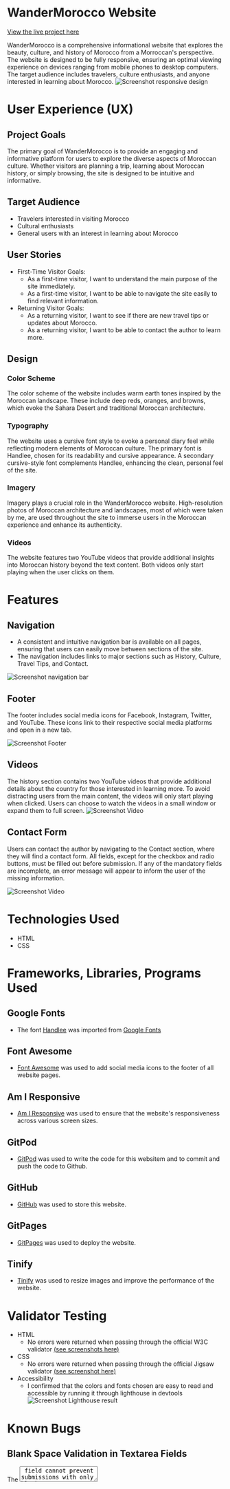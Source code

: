 # WanderMorocco Website
[View the live project here](https://bilalessafi1.github.io/project1-morocco-guide/)

WanderMorocco is a comprehensive informational website that explores the beauty, culture, and history of Morocco from a Morroccan's perspective. The website is designed to be fully responsive, ensuring an optimal viewing experience on devices ranging from mobile phones to desktop computers. The target audience includes travelers, culture enthusiasts, and anyone interested in learning about Morocco.
![Screenshot responsive design](assets/media/screenshot-responsive-design.png)

# User Experience (UX)
## Project Goals
The primary goal of WanderMorocco is to provide an engaging and informative platform for users to explore the diverse aspects of Moroccan culture. Whether visitors are planning a trip, learning about Moroccan history, or simply browsing, the site is designed to be intuitive and informative.

## Target Audience
- Travelers interested in visiting Morocco
- Cultural enthusiasts
- General users with an interest in learning about Morocco

## User Stories
- First-Time Visitor Goals:
  - As a first-time visitor, I want to understand the main purpose of the site immediately.
  - As a first-time visitor, I want to be able to navigate the site easily to find relevant information.
- Returning Visitor Goals:
  - As a returning visitor, I want to see if there are new travel tips or updates about Morocco.
  - As a returning visitor, I want to be able to contact the author to learn more.

## Design
### Color Scheme
The color scheme of the website includes warm earth tones inspired by the Moroccan landscape. These include deep reds, oranges, and browns, which evoke the Sahara Desert and traditional Moroccan architecture.

### Typography
The website uses a cursive font style to evoke a personal diary feel while reflecting modern elements of Moroccan culture. The primary font is Handlee, chosen for its readability and cursive appearance. A secondary cursive-style font complements Handlee, enhancing the clean, personal feel of the site.

### Imagery
Imagery plays a crucial role in the WanderMorocco website. High-resolution photos of Moroccan architecture and landscapes, most of which were taken by me, are used throughout the site to immerse users in the Moroccan experience and enhance its authenticity.

### Videos
The website features two YouTube videos that provide additional insights into Moroccan history beyond the text content. Both videos only start playing when the user clicks on them.

# Features

## Navigation
- A consistent and intuitive navigation bar is available on all pages, ensuring that users can easily move between sections of the site.
- The navigation includes links to major sections such as History, Culture, Travel Tips, and Contact.

![Screenshot navigation bar](assets/media/navigation.png)


## Footer
The footer includes social media icons for Facebook, Instagram, Twitter, and YouTube. These icons link to their respective social media platforms and open in a new tab.

![Screenshot Footer](assets/media/footer.png)

## Videos
The history section contains two YouTube videos that provide additional details about the country for those interested in learning more. To avoid distracting users from the main content, the videos will only start playing when clicked. Users can choose to watch the videos in a small window or expand them to full screen.
![Screenshot Video](assets/media/video.png)

## Contact Form
Users can contact the author by navigating to the Contact section, where they will find a contact form. All fields, except for the checkbox and radio buttons, must be filled out before submission. If any of the mandatory fields are incomplete, an error message will appear to inform the user of the missing information.

![Screenshot Video](assets/media/form.png)

# Technologies Used
- HTML
- CSS

# Frameworks, Libraries, Programs Used

## Google Fonts
- The font [Handlee](https://fonts.google.com/specimen/Handlee?query=handlee) was imported from [Google Fonts](https://fonts.google.com/)

## Font Awesome
- [Font Awesome](https://fontawesome.com/) was used to add social media icons to the footer of all website pages. 

## Am I Responsive
- [Am I Responsive](https://ui.dev/amiresponsive) was used to ensure that the website's responsiveness across various screen sizes. 

## GitPod
- [GitPod](https://www.gitpod.io/) was used to write the code for this websitem and to commit and push the code to Github.

## GitHub
- [GitHub](https://github.com/) was used to store this website. 

## GitPages
- [GitPages](https://pages.github.com/) was used to deploy the website. 

## Tinify
- [Tinify](https://tinypng.com) was used to resize images and improve the performance of the website. 

# Validator Testing
- HTML
  - No errors were returned when passing through the official W3C validator [(see screenshots here)](validation.md)
- CSS
  - No errors were returned when passing through the official Jigsaw validator [(see screenshot here)](validation.md)
- Accessibility
  - I confirmed that the colors and fonts chosen are easy to read and accessible by running it through lighthouse in devtools
  ![Screenshot Lighthouse result](assets/media/lightouse-result.png)

# Known Bugs
## Blank Space Validation in Textarea Fields
The <textarea> field cannot prevent submissions with only blank spaces using HTML alone in contrary to the <input> fields. 


# Deployment
The site was developed using [GitPod](https://www.gitpod.io/) and pushed to GitHub through a GitPod terminal. 
To deploy this site, GitHub Pages was used. The steps for deployment are as follows:
  - Log in to Github.
  - Locate and click on the right GitHub repository.
  - At the top of the repository, locate and click on Settings
  - Navigate to the Pages section. 
  - Unser Source click the drop-down menu und select Main.
  - Click on Save.
  - The page will automatically refresh, and you will receive a link to the deployed website. 

# Credits

## Content:
- The Icons used for the Footer were taken from [Font Awesome](https://fontawesome.com/)
- The font for the website was taken from [Google Fonts](https://fonts.google.com/)

## Media:
- Images:
  - The header image of the man walking with his camels was taken from https://www.taruk.com/, and the Image of the interior of the riad was taken from https://www.tablethotels.com/. All other images were created by me 
  - YouTube Videos:
    - The video in the "Moroccan's Ancient Roots" section was taken from the "[Mr Histories](https://www.youtube.com/@MrHistory1)" YouTube channel.
    - The video in the "Modern Morocco" section was taken from the "[This is AmericaTV](https://www.youtube.com/@ThisIsAmericaTV)" YouTube channel.

# Code
- The footer code came originally based on the [Love Running Project](https://github.com/Code-Institute-Solutions/SampleREADME/blob/master/README.md), and the code to create a '::before' element in front of the header for improved readibility came originally from [Mozilla's Developer Network](https://developer.mozilla.org/en-US/docs/Web/CSS/::before). However, all the code has been modified to suit the specific needs of this website and is no longer in its original form.

# Read Me
The basic structure of the Readme were taken from [Code Institute's](https://github.com/Code-Institute-Solutions/SampleREADME/blob/master/README.md) and [flowlesscooking](https://github.com/Martiless/flawlesscooking?tab=readme-ov-file) Readme samples. 


